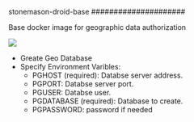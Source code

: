 stonemason-droid-base
#####################

Base docker image for geographic data authorization

[![](https://badge.imagelayers.io/nanook/stonemason-droid-base:0.3.0.svg)](https://imagelayers.io/?images=nanook/stonemason-droid-base:dev 'Get your own badge on imagelayers.io')

- Greate Geo Database
- Specify Environment Varibles:
  - PGHOST (required): Databse server address.
  - PGPORT: Databse server port.
  - PGUSER: Databse user.
  - PGDATABASE (required): Database to create.
  - PGPASSWORD: password if needed

